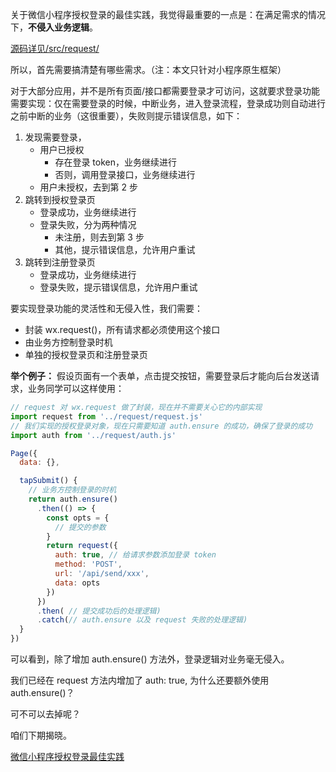 关于微信小程序授权登录的最佳实践，我觉得最重要的一点是：在满足需求的情况下，**不侵入业务逻辑**。

[源码详见/src/request/](https://github.com/CaptainLiao/create-wxminiprogram)

所以，首先需要搞清楚有哪些需求。（注：本文只针对小程序原生框架）

对于大部分应用，并不是所有页面/接口都需要登录才可访问，这就要求登录功能需要实现：仅在需要登录的时候，中断业务，进入登录流程，登录成功则自动进行之前中断的业务（这很重要），失败则提示错误信息，如下：
1. 发现需要登录，
   * 用户已授权
     * 存在登录 token，业务继续进行
     * 否则，调用登录接口，业务继续进行
   * 用户未授权，去到第 2 步
2. 跳转到授权登录页
   * 登录成功，业务继续进行
   * 登录失败，分为两种情况
      * 未注册，则去到第 3 步
      * 其他，提示错误信息，允许用户重试
3. 跳转到注册登录页
   * 登录成功，业务继续进行
   * 登录失败，提示错误信息，允许用户重试

要实现登录功能的灵活性和无侵入性，我们需要：
* 封装 wx.request()，所有请求都必须使用这个接口
* 由业务方控制登录时机
* 单独的授权登录页和注册登录页

**举个例子：**
假设页面有一个表单，点击提交按钮，需要登录后才能向后台发送请求，业务同学可以这样使用：
````js
// request 对 wx.request 做了封装，现在并不需要关心它的内部实现
import request from '../request/request.js'
// 我们实现的授权登录对象，现在只需要知道 auth.ensure 的成功，确保了登录的成功
import auth from '../request/auth.js'

Page({
  data: {},

  tapSubmit() {
    // 业务方控制登录的时机
    return auth.ensure()
      .then(() => {
        const opts = {
          // 提交的参数
        }
        return request({
          auth: true, // 给请求参数添加登录 token
          method: 'POST',
          url: '/api/send/xxx',
          data: opts
        })
      })
      .then( // 提交成功后的处理逻辑)
      .catch(// auth.ensure 以及 request 失败的处理逻辑)
  }
})
````
可以看到，除了增加 auth.ensure() 方法外，登录逻辑对业务毫无侵入。

我们已经在 request 方法内增加了 auth: true, 为什么还要额外使用 auth.ensure()？

可不可以去掉呢？

咱们下期揭晓。

[微信小程序授权登录最佳实践](https://www.jianshu.com/p/35b8a6d2e544)

